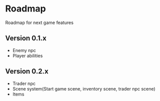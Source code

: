 # Roadmap
Roadmap for next game features

## Version 0.1.x
+ Enemy npc
+ Player abilities

## Version 0.2.x
+ Trader npc 
+ Scene system(Start game scene, inventory scene, trader npc scene)
+ Items